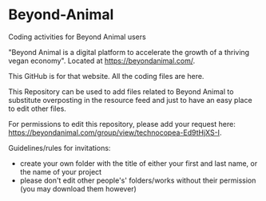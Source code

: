 # Beyond-Animal
Coding activities for Beyond Animal users

"Beyond Animal is a digital platform to accelerate the growth of a thriving vegan economy". Located at https://beyondanimal.com/.

This GitHub is for that website. All the coding files are here.

This Repository can be used to add files related to Beyond Animal to substitute overposting in the resource feed and just to have an easy place to edit other files.

For permissions to edit this repository, please add your request here: https://beyondanimal.com/group/view/technocopea-Ed9tHjXS-I.

Guidelines/rules for invitations:
- create your own folder with the title of either your first and last name, or the name of your project
- please don't edit other people's' folders/works without their permission (you may download them however)
